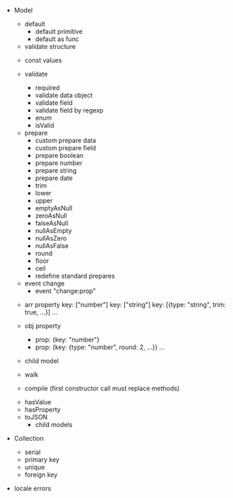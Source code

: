 - Model
    + default
        + default primitive
        + default as func
    
    - validate structure

    + const values

    + validate
        + required
        + validate data object
        + validate field
        + validate field by regexp
        + enum
        + isValid

    - prepare
        + custom prepare data
        + custom prepare field
        + prepare boolean
        + prepare number
        + prepare string
        + prepare date
        + trim
        + lower
        + upper
        + emptyAsNull
        + zeroAsNull
        + falseAsNull
        - nullAsEmpty
        - nullAsZero
        - nullAsFalse
        + round
        + floor
        + ceil
        + redefine standard prepares
    
    + event change
        + event "change:prop"

    - arr property
        key: ["number"]
        key: ["string"]
        key: [{type: "string", trim: true, ...}]
        ...
    
    - obj property
        - prop: {key: "number"}
        - prop: {key: {type: "number", round: 2, ...}}
        ...

    - child model
    - walk
    - compile (first constructor call must replace methods)
    + hasValue
    + hasProperty
    + toJSON
        - child models

- Collection
    - serial
    - primary key
    - unique
    - foreign key

- locale errors